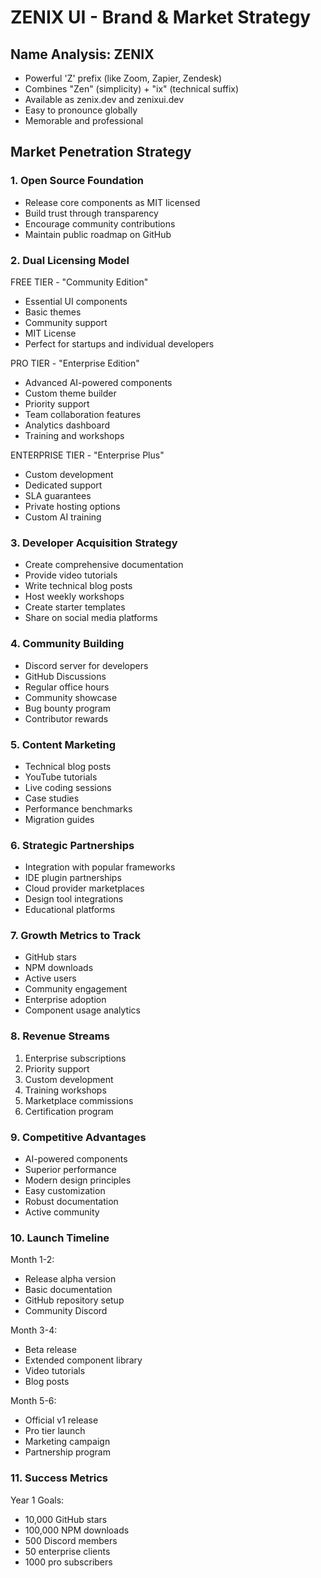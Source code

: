 # ZENIX UI - Brand & Market Strategy

## Name Analysis: ZENIX
- Powerful 'Z' prefix (like Zoom, Zapier, Zendesk)
- Combines "Zen" (simplicity) + "ix" (technical suffix)
- Available as zenix.dev and zenixui.dev
- Easy to pronounce globally
- Memorable and professional

## Market Penetration Strategy

### 1. Open Source Foundation
- Release core components as MIT licensed
- Build trust through transparency
- Encourage community contributions
- Maintain public roadmap on GitHub

### 2. Dual Licensing Model
FREE TIER - "Community Edition"
- Essential UI components
- Basic themes
- Community support
- MIT License
- Perfect for startups and individual developers

PRO TIER - "Enterprise Edition"
- Advanced AI-powered components
- Custom theme builder
- Priority support
- Team collaboration features
- Analytics dashboard
- Training and workshops

ENTERPRISE TIER - "Enterprise Plus"
- Custom development
- Dedicated support
- SLA guarantees
- Private hosting options
- Custom AI training

### 3. Developer Acquisition Strategy
- Create comprehensive documentation
- Provide video tutorials
- Write technical blog posts
- Host weekly workshops
- Create starter templates
- Share on social media platforms

### 4. Community Building
- Discord server for developers
- GitHub Discussions
- Regular office hours
- Community showcase
- Bug bounty program
- Contributor rewards

### 5. Content Marketing
- Technical blog posts
- YouTube tutorials
- Live coding sessions
- Case studies
- Performance benchmarks
- Migration guides

### 6. Strategic Partnerships
- Integration with popular frameworks
- IDE plugin partnerships
- Cloud provider marketplaces
- Design tool integrations
- Educational platforms

### 7. Growth Metrics to Track
- GitHub stars
- NPM downloads
- Active users
- Community engagement
- Enterprise adoption
- Component usage analytics

### 8. Revenue Streams
1. Enterprise subscriptions
2. Priority support
3. Custom development
4. Training workshops
5. Marketplace commissions
6. Certification program

### 9. Competitive Advantages
- AI-powered components
- Superior performance
- Modern design principles
- Easy customization
- Robust documentation
- Active community

### 10. Launch Timeline
Month 1-2:
- Release alpha version
- Basic documentation
- GitHub repository setup
- Community Discord

Month 3-4:
- Beta release
- Extended component library
- Video tutorials
- Blog posts

Month 5-6:
- Official v1 release
- Pro tier launch
- Marketing campaign
- Partnership program

### 11. Success Metrics
Year 1 Goals:
- 10,000 GitHub stars
- 100,000 NPM downloads
- 500 Discord members
- 50 enterprise clients
- 1000 pro subscribers
